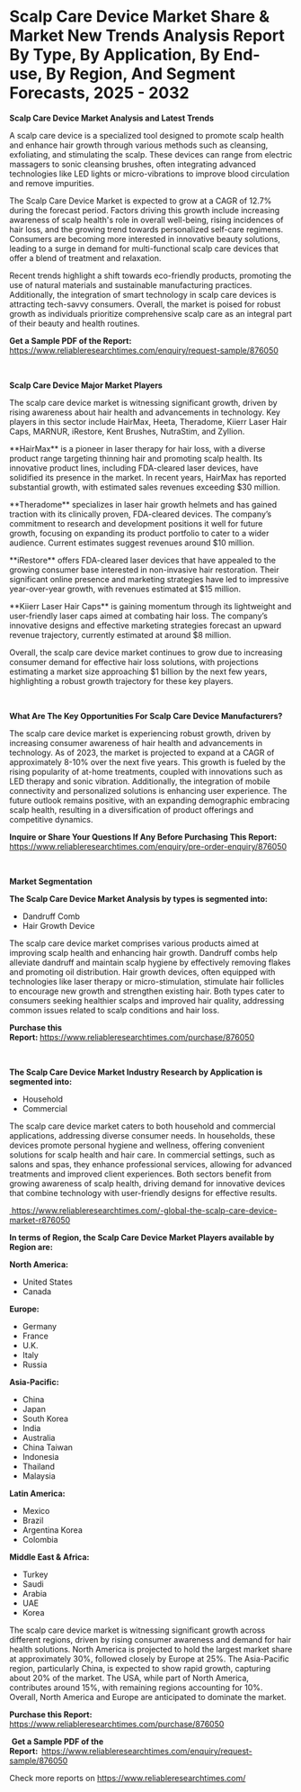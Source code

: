 <p><h1>Scalp Care Device Market Share & Market New Trends Analysis Report By Type, By Application, By End-use, By Region, And Segment Forecasts, 2025 - 2032</h1></p><p><strong>Scalp Care Device Market Analysis and Latest Trends</strong></p>
<p><p>A scalp care device is a specialized tool designed to promote scalp health and enhance hair growth through various methods such as cleansing, exfoliating, and stimulating the scalp. These devices can range from electric massagers to sonic cleansing brushes, often integrating advanced technologies like LED lights or micro-vibrations to improve blood circulation and remove impurities.</p><p>The Scalp Care Device Market is expected to grow at a CAGR of 12.7% during the forecast period. Factors driving this growth include increasing awareness of scalp health's role in overall well-being, rising incidences of hair loss, and the growing trend towards personalized self-care regimens. Consumers are becoming more interested in innovative beauty solutions, leading to a surge in demand for multi-functional scalp care devices that offer a blend of treatment and relaxation.</p><p>Recent trends highlight a shift towards eco-friendly products, promoting the use of natural materials and sustainable manufacturing practices. Additionally, the integration of smart technology in scalp care devices is attracting tech-savvy consumers. Overall, the market is poised for robust growth as individuals prioritize comprehensive scalp care as an integral part of their beauty and health routines.</p></p>
<p><strong>Get a Sample PDF of the Report:&nbsp;</strong> <a href="https://www.reliableresearchtimes.com/enquiry/request-sample/876050?utm_campaign=3297&utm_medium=2&utm_source=Github&utm_content=ia&utm_term=21032025&utm_id=scalp-care-device">https://www.reliableresearchtimes.com/enquiry/request-sample/876050</a></p>
<p>&nbsp;</p>
<p><strong>Scalp Care Device Major Market Players</strong></p>
<p><p>The scalp care device market is witnessing significant growth, driven by rising awareness about hair health and advancements in technology. Key players in this sector include HairMax, Heeta, Theradome, Kiierr Laser Hair Caps, MARNUR, iRestore, Kent Brushes, NutraStim, and Zyllion.</p><p>**HairMax** is a pioneer in laser therapy for hair loss, with a diverse product range targeting thinning hair and promoting scalp health. Its innovative product lines, including FDA-cleared laser devices, have solidified its presence in the market. In recent years, HairMax has reported substantial growth, with estimated sales revenues exceeding $30 million.</p><p>**Theradome** specializes in laser hair growth helmets and has gained traction with its clinically proven, FDA-cleared devices. The company’s commitment to research and development positions it well for future growth, focusing on expanding its product portfolio to cater to a wider audience. Current estimates suggest revenues around $10 million.</p><p>**iRestore** offers FDA-cleared laser devices that have appealed to the growing consumer base interested in non-invasive hair restoration. Their significant online presence and marketing strategies have led to impressive year-over-year growth, with revenues estimated at $15 million.</p><p>**Kiierr Laser Hair Caps** is gaining momentum through its lightweight and user-friendly laser caps aimed at combating hair loss. The company’s innovative designs and effective marketing strategies forecast an upward revenue trajectory, currently estimated at around $8 million.</p><p>Overall, the scalp care device market continues to grow due to increasing consumer demand for effective hair loss solutions, with projections estimating a market size approaching $1 billion by the next few years, highlighting a robust growth trajectory for these key players.</p></p>
<p>&nbsp;</p>
<p><strong>What Are The Key Opportunities For Scalp Care Device Manufacturers?</strong></p>
<p><p>The scalp care device market is experiencing robust growth, driven by increasing consumer awareness of hair health and advancements in technology. As of 2023, the market is projected to expand at a CAGR of approximately 8-10% over the next five years. This growth is fueled by the rising popularity of at-home treatments, coupled with innovations such as LED therapy and sonic vibration. Additionally, the integration of mobile connectivity and personalized solutions is enhancing user experience. The future outlook remains positive, with an expanding demographic embracing scalp health, resulting in a diversification of product offerings and competitive dynamics.</p></p>
<p><strong>Inquire or Share Your Questions If Any Before Purchasing This Report:</strong> <a href="https://www.reliableresearchtimes.com/enquiry/pre-order-enquiry/876050?utm_campaign=3297&utm_medium=2&utm_source=Github&utm_content=ia&utm_term=21032025&utm_id=scalp-care-device">https://www.reliableresearchtimes.com/enquiry/pre-order-enquiry/876050</a></p>
<p>&nbsp;</p>
<p><strong>Market Segmentation</strong></p>
<p><strong>The Scalp Care Device Market Analysis by types is segmented into:</strong></p>
<p><ul><li>Dandruff Comb</li><li>Hair Growth Device</li></ul></p>
<p><p>The scalp care device market comprises various products aimed at improving scalp health and enhancing hair growth. Dandruff combs help alleviate dandruff and maintain scalp hygiene by effectively removing flakes and promoting oil distribution. Hair growth devices, often equipped with technologies like laser therapy or micro-stimulation, stimulate hair follicles to encourage new growth and strengthen existing hair. Both types cater to consumers seeking healthier scalps and improved hair quality, addressing common issues related to scalp conditions and hair loss.</p></p>
<p><strong>Purchase this Report:&nbsp;</strong><a href="https://www.reliableresearchtimes.com/purchase/876050?utm_campaign=3297&utm_medium=2&utm_source=Github&utm_content=ia&utm_term=21032025&utm_id=scalp-care-device">https://www.reliableresearchtimes.com/purchase/876050</a></p>
<p>&nbsp;</p>
<p><strong>The Scalp Care Device Market Industry Research by Application is segmented into:</strong></p>
<p><ul><li>Household</li><li>Commercial</li></ul></p>
<p><p>The scalp care device market caters to both household and commercial applications, addressing diverse consumer needs. In households, these devices promote personal hygiene and wellness, offering convenient solutions for scalp health and hair care. In commercial settings, such as salons and spas, they enhance professional services, allowing for advanced treatments and improved client experiences. Both sectors benefit from growing awareness of scalp health, driving demand for innovative devices that combine technology with user-friendly designs for effective results.</p></p>
<p><a href="https://www.reliableresearchtimes.com/-global-the-scalp-care-device-market-r876050?utm_campaign=3297&utm_medium=2&utm_source=Github&utm_content=ia&utm_term=21032025&utm_id=scalp-care-device">&nbsp;https://www.reliableresearchtimes.com/-global-the-scalp-care-device-market-r876050</a></p>
<p><strong>In terms of Region, the Scalp Care Device Market Players available by Region are:</strong></p>
<p>
    <p> <strong> North America: </strong>
        <ul>
            <li>United States</li>
            <li>Canada</li>
        </ul>
        </p> 
    <p> <strong> Europe: </strong>
        <ul>
            <li>Germany</li>
            <li>France</li>
            <li>U.K.</li>
            <li>Italy</li>
            <li>Russia</li>
        </ul>
        </p> 
    <p> <strong> Asia-Pacific: </strong>
        <ul>
            <li>China</li>
            <li>Japan</li>
            <li>South Korea</li>
            <li>India</li>
            <li>Australia</li>
            <li>China Taiwan</li>
            <li>Indonesia</li>
            <li>Thailand</li>
            <li>Malaysia</li>
        </ul>
        </p> 
    <p> <strong> Latin America: </strong>
        <ul>
            <li>Mexico</li>
            <li>Brazil</li>
            <li>Argentina Korea</li>
            <li>Colombia</li>
        </ul>
        </p> 
    <p> <strong> Middle East & Africa: </strong>
        <ul>
            <li>Turkey</li>
            <li>Saudi</li>
            <li>Arabia</li>
            <li>UAE</li>
            <li>Korea</li>
        </ul>
    </p>
    </p>
<p><p>The scalp care device market is witnessing significant growth across different regions, driven by rising consumer awareness and demand for hair health solutions. North America is projected to hold the largest market share at approximately 30%, followed closely by Europe at 25%. The Asia-Pacific region, particularly China, is expected to show rapid growth, capturing about 20% of the market. The USA, while part of North America, contributes around 15%, with remaining regions accounting for 10%. Overall, North America and Europe are anticipated to dominate the market.</p></p>
<p><strong>Purchase this Report: </strong><a href="https://www.reliableresearchtimes.com/purchase/876050?utm_campaign=3297&utm_medium=2&utm_source=Github&utm_content=ia&utm_term=21032025&utm_id=scalp-care-device">https://www.reliableresearchtimes.com/purchase/876050</a></p>
<p>&nbsp;<strong>Get a Sample PDF of the Report:&nbsp;&nbsp;</strong><a href="https://www.reliableresearchtimes.com/enquiry/request-sample/876050?utm_campaign=3297&utm_medium=2&utm_source=Github&utm_content=ia&utm_term=21032025&utm_id=scalp-care-device">https://www.reliableresearchtimes.com/enquiry/request-sample/876050</a></p>
<p><strong></strong></p>
<p>Check more reports on <a href="https://www.reliableresearchtimes.com/?utm_campaign=3297&utm_medium=2&utm_source=Github&utm_content=ia&utm_term=21032025&utm_id=scalp-care-device">https://www.reliableresearchtimes.com/</a></p>